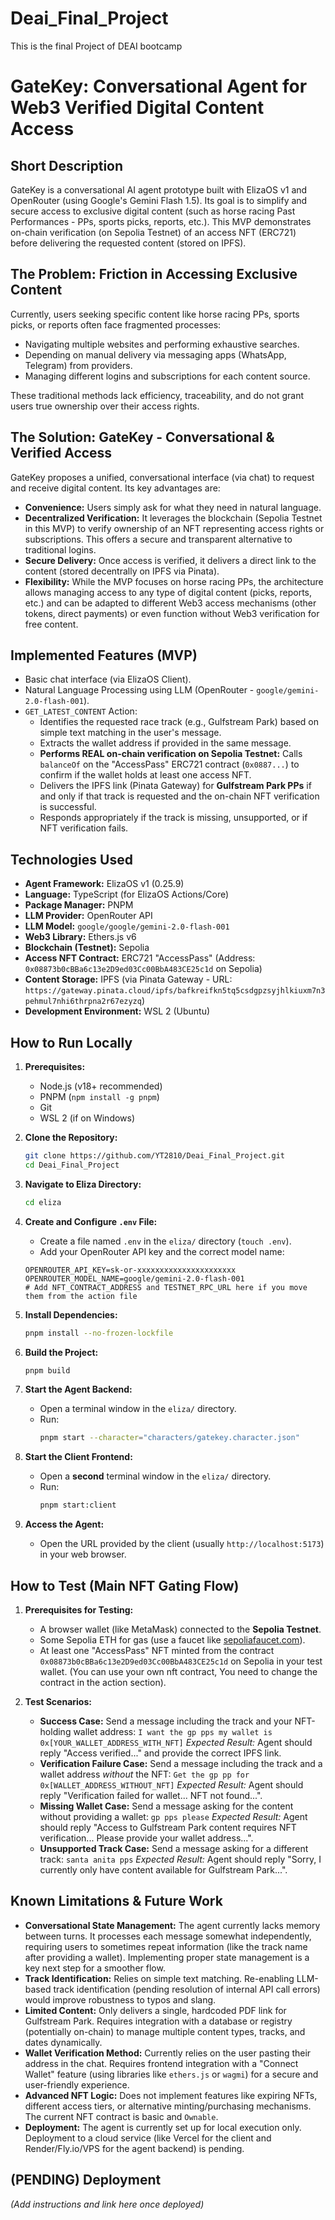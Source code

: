 # Deai_Final_Project
This is the final Project of DEAI bootcamp


# GateKey: Conversational Agent for Web3 Verified Digital Content Access

## Short Description

GateKey is a conversational AI agent prototype built with ElizaOS v1 and OpenRouter (using Google's Gemini Flash 1.5). Its goal is to simplify and secure access to exclusive digital content (such as horse racing Past Performances - PPs, sports picks, reports, etc.). This MVP demonstrates on-chain verification (on Sepolia Testnet) of an access NFT (ERC721) before delivering the requested content (stored on IPFS).

## The Problem: Friction in Accessing Exclusive Content

Currently, users seeking specific content like horse racing PPs, sports picks, or reports often face fragmented processes:

*   Navigating multiple websites and performing exhaustive searches.
*   Depending on manual delivery via messaging apps (WhatsApp, Telegram) from providers.
*   Managing different logins and subscriptions for each content source.

These traditional methods lack efficiency, traceability, and do not grant users true ownership over their access rights.

## The Solution: GateKey - Conversational & Verified Access

GateKey proposes a unified, conversational interface (via chat) to request and receive digital content. Its key advantages are:

*   **Convenience:** Users simply ask for what they need in natural language.
*   **Decentralized Verification:** It leverages the blockchain (Sepolia Testnet in this MVP) to verify ownership of an NFT representing access rights or subscriptions. This offers a secure and transparent alternative to traditional logins.
*   **Secure Delivery:** Once access is verified, it delivers a direct link to the content (stored decentrally on IPFS via Pinata).
*   **Flexibility:** While the MVP focuses on horse racing PPs, the architecture allows managing access to any type of digital content (picks, reports, etc.) and can be adapted to different Web3 access mechanisms (other tokens, direct payments) or even function without Web3 verification for free content.

## Implemented Features (MVP)

*   Basic chat interface (via ElizaOS Client).
*   Natural Language Processing using LLM (OpenRouter - `google/gemini-2.0-flash-001`).
*   `GET_LATEST_CONTENT` Action:
    *   Identifies the requested race track (e.g., Gulfstream Park) based on simple text matching in the user's message.
    *   Extracts the wallet address if provided in the same message.
    *   **Performs REAL on-chain verification on Sepolia Testnet:** Calls `balanceOf` on the "AccessPass" ERC721 contract (`0x0887...`) to confirm if the wallet holds at least one access NFT.
    *   Delivers the IPFS link (Pinata Gateway) for **Gulfstream Park PPs** if and only if that track is requested and the on-chain NFT verification is successful.
    *   Responds appropriately if the track is missing, unsupported, or if NFT verification fails.

## Technologies Used

*   **Agent Framework:** ElizaOS v1 (0.25.9)
*   **Language:** TypeScript (for ElizaOS Actions/Core)
*   **Package Manager:** PNPM
*   **LLM Provider:** OpenRouter API
*   **LLM Model:** `google/google/gemini-2.0-flash-001` 
*   **Web3 Library:** Ethers.js v6
*   **Blockchain (Testnet):** Sepolia
*   **Access NFT Contract:** ERC721 "AccessPass" (Address: `0x08873b0cBBa6c13e2D9ed03Cc00BbA483CE25c1d` on Sepolia)
*   **Content Storage:** IPFS (via Pinata Gateway - URL: `https://gateway.pinata.cloud/ipfs/bafkreifkn5tq5csdgpzsyjhlkiuxm7n3pehmul7nhi6thrpna2r67ezyzq`)
*   **Development Environment:** WSL 2 (Ubuntu)

## How to Run Locally

1.  **Prerequisites:**
    *   Node.js (v18+ recommended)
    *   PNPM (`npm install -g pnpm`)
    *   Git
    *   WSL 2 (if on Windows)

2.  **Clone the Repository:**
    ```bash
    git clone https://github.com/YT2810/Deai_Final_Project.git
    cd Deai_Final_Project
    ```

3.  **Navigate to Eliza Directory:**
    ```bash
    cd eliza
    ```

4.  **Create and Configure `.env` File:**
    *   Create a file named `.env` in the `eliza/` directory (`touch .env`).
    *   Add your OpenRouter API key and the correct model name:
      ```dotenv
      OPENROUTER_API_KEY=sk-or-xxxxxxxxxxxxxxxxxxxxxx
      OPENROUTER_MODEL_NAME=google/gemini-2.0-flash-001
      # Add NFT_CONTRACT_ADDRESS and TESTNET_RPC_URL here if you move them from the action file
      ```

5.  **Install Dependencies:**
    ```bash
    pnpm install --no-frozen-lockfile
    ```

6.  **Build the Project:**
    ```bash
    pnpm build
    ```

7.  **Start the Agent Backend:**
    *   Open a terminal window in the `eliza/` directory.
    *   Run:
        ```bash
        pnpm start --character="characters/gatekey.character.json"
        ```

8.  **Start the Client Frontend:**
    *   Open a **second** terminal window in the `eliza/` directory.
    *   Run:
        ```bash
        pnpm start:client
        ```

9.  **Access the Agent:**
    *   Open the URL provided by the client (usually `http://localhost:5173`) in your web browser.

## How to Test (Main NFT Gating Flow)

1.  **Prerequisites for Testing:**
    *   A browser wallet (like MetaMask) connected to the **Sepolia Testnet**.
    *   Some Sepolia ETH for gas (use a faucet like [sepoliafaucet.com](https://sepoliafaucet.com/)).
    *   At least one "AccessPass" NFT minted from the contract `0x08873b0cBBa6c13e2D9ed03Cc00BbA483CE25c1d` on Sepolia in your test wallet. (You can use your own nft contract, You need to change the contract in the action section).

2.  **Test Scenarios:**
    *   **Success Case:** Send a message including the track and your NFT-holding wallet address:
        `I want the gp pps my wallet is 0x[YOUR_WALLET_ADDRESS_WITH_NFT]`
        *Expected Result:* Agent should reply "Access verified..." and provide the correct IPFS link.
    *   **Verification Failure Case:** Send a message including the track and a wallet address *without* the NFT:
        `Get the gp pp for 0x[WALLET_ADDRESS_WITHOUT_NFT]`
        *Expected Result:* Agent should reply "Verification failed for wallet... NFT not found...".
    *   **Missing Wallet Case:** Send a message asking for the content without providing a wallet:
        `gp pps please`
        *Expected Result:* Agent should reply "Access to Gulfstream Park content requires NFT verification... Please provide your wallet address...".
    *   **Unsupported Track Case:** Send a message asking for a different track:
        `santa anita pps`
        *Expected Result:* Agent should reply "Sorry, I currently only have content available for Gulfstream Park...".

## Known Limitations & Future Work

*   **Conversational State Management:** The agent currently lacks memory between turns. It processes each message somewhat independently, requiring users to sometimes repeat information (like the track name after providing a wallet). Implementing proper state management is a key next step for a smoother flow.
*   **Track Identification:** Relies on simple text matching. Re-enabling LLM-based track identification (pending resolution of internal API call errors) would improve robustness to typos and slang.
*   **Limited Content:** Only delivers a single, hardcoded PDF link for Gulfstream Park. Requires integration with a database or registry (potentially on-chain) to manage multiple content types, tracks, and dates dynamically.
*   **Wallet Verification Method:** Currently relies on the user pasting their address in the chat. Requires frontend integration with a "Connect Wallet" feature (using libraries like `ethers.js` or `wagmi`) for a secure and user-friendly experience.
*   **Advanced NFT Logic:** Does not implement features like expiring NFTs, different access tiers, or alternative minting/purchasing mechanisms. The current NFT contract is basic and `Ownable`.
*   **Deployment:** The agent is currently set up for local execution only. Deployment to a cloud service (like Vercel for the client and Render/Fly.io/VPS for the agent backend) is pending.

## (PENDING) Deployment

*(Add instructions and link here once deployed)*
